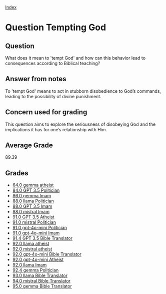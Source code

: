 
[Index](../../index.md)
# Question Tempting God
## Question
What does it mean to 'tempt God' and how can this behavior lead to consequences according to Biblical teaching?

## Answer from notes
To 'tempt God' means to act in stubborn disobedience to God’s commands, leading to the possibility of divine punishment.

## Concern used for grading
This question aims to explore the seriousness of disobeying God and the implications it has for one’s relationship with Him.

## Average Grade
89.39

## Grades
 * [64.0 gemma atheist](../answers/gemma_atheist/Tempting_God.md)
 * [84.0 GPT 3.5 Politician](../answers/GPT_3.5_Politician/Tempting_God.md)
 * [86.0 gemma Imam](../answers/gemma_Imam/Tempting_God.md)
 * [88.0 llama Politician](../answers/llama_Politician/Tempting_God.md)
 * [88.0 GPT 3.5 Imam](../answers/GPT_3.5_Imam/Tempting_God.md)
 * [88.0 mistral Imam](../answers/mistral_Imam/Tempting_God.md)
 * [91.0 GPT 3.5 Atheist](../answers/GPT_3.5_Atheist/Tempting_God.md)
 * [91.0 mistral Politician](../answers/mistral_Politician/Tempting_God.md)
 * [91.0 gpt-4o-mini Politician](../answers/gpt-4o-mini_Politician/Tempting_God.md)
 * [91.0 gpt-4o-mini Imam](../answers/gpt-4o-mini_Imam/Tempting_God.md)
 * [91.4 GPT 3.5 Bible Translator](../answers/GPT_3.5_Bible_Translator/Tempting_God.md)
 * [92.0 llama atheist](../answers/llama_atheist/Tempting_God.md)
 * [92.0 mistral atheist](../answers/mistral_atheist/Tempting_God.md)
 * [92.0 gpt-4o-mini Bible Translator](../answers/gpt-4o-mini_Bible_Translator/Tempting_God.md)
 * [92.0 gpt-4o-mini Atheist](../answers/gpt-4o-mini_Atheist/Tempting_God.md)
 * [92.0 llama Imam](../answers/llama_Imam/Tempting_God.md)
 * [92.4 gemma Politician](../answers/gemma_Politician/Tempting_God.md)
 * [93.0 llama Bible Translator](../answers/llama_Bible_Translator/Tempting_God.md)
 * [94.0 mistral Bible Translator](../answers/mistral_Bible_Translator/Tempting_God.md)
 * [95.0 gemma Bible Translator](../answers/gemma_Bible_Translator/Tempting_God.md)
